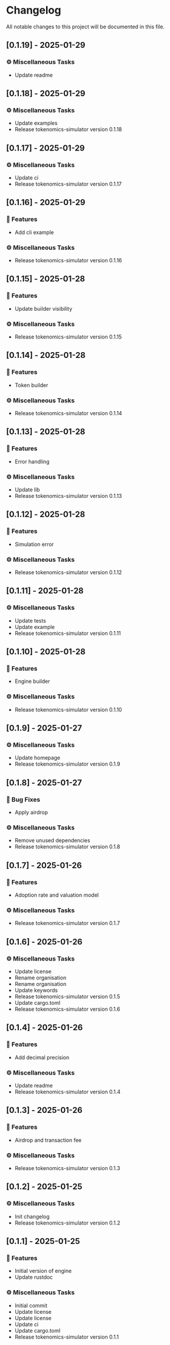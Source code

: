 # Changelog

All notable changes to this project will be documented in this file.

## [0.1.19] - 2025-01-29

### ⚙️ Miscellaneous Tasks

- Update readme

## [0.1.18] - 2025-01-29

### ⚙️ Miscellaneous Tasks

- Update examples
- Release tokenomics-simulator version 0.1.18

## [0.1.17] - 2025-01-29

### ⚙️ Miscellaneous Tasks

- Update ci
- Release tokenomics-simulator version 0.1.17

## [0.1.16] - 2025-01-29

### 🚀 Features

- Add cli example

### ⚙️ Miscellaneous Tasks

- Release tokenomics-simulator version 0.1.16

## [0.1.15] - 2025-01-28

### 🚀 Features

- Update builder visibility

### ⚙️ Miscellaneous Tasks

- Release tokenomics-simulator version 0.1.15

## [0.1.14] - 2025-01-28

### 🚀 Features

- Token builder

### ⚙️ Miscellaneous Tasks

- Release tokenomics-simulator version 0.1.14

## [0.1.13] - 2025-01-28

### 🚀 Features

- Error handling

### ⚙️ Miscellaneous Tasks

- Update lib
- Release tokenomics-simulator version 0.1.13

## [0.1.12] - 2025-01-28

### 🚀 Features

- Simulation error

### ⚙️ Miscellaneous Tasks

- Release tokenomics-simulator version 0.1.12

## [0.1.11] - 2025-01-28

### ⚙️ Miscellaneous Tasks

- Update tests
- Update example
- Release tokenomics-simulator version 0.1.11

## [0.1.10] - 2025-01-28

### 🚀 Features

- Engine builder

### ⚙️ Miscellaneous Tasks

- Release tokenomics-simulator version 0.1.10

## [0.1.9] - 2025-01-27

### ⚙️ Miscellaneous Tasks

- Update homepage
- Release tokenomics-simulator version 0.1.9

## [0.1.8] - 2025-01-27

### 🐛 Bug Fixes

- Apply airdrop

### ⚙️ Miscellaneous Tasks

- Remove unused dependencies
- Release tokenomics-simulator version 0.1.8

## [0.1.7] - 2025-01-26

### 🚀 Features

- Adoption rate and valuation model

### ⚙️ Miscellaneous Tasks

- Release tokenomics-simulator version 0.1.7

## [0.1.6] - 2025-01-26

### ⚙️ Miscellaneous Tasks

- Update license
- Rename organisation
- Rename organisation
- Update keywords
- Release tokenomics-simulator version 0.1.5
- Update cargo.toml
- Release tokenomics-simulator version 0.1.6

## [0.1.4] - 2025-01-26

### 🚀 Features

- Add decimal precision

### ⚙️ Miscellaneous Tasks

- Update readme
- Release tokenomics-simulator version 0.1.4

## [0.1.3] - 2025-01-26

### 🚀 Features

- Airdrop and transaction fee

### ⚙️ Miscellaneous Tasks

- Release tokenomics-simulator version 0.1.3

## [0.1.2] - 2025-01-25

### ⚙️ Miscellaneous Tasks

- Init changelog
- Release tokenomics-simulator version 0.1.2

## [0.1.1] - 2025-01-25

### 🚀 Features

- Initial version of engine
- Update rustdoc

### ⚙️ Miscellaneous Tasks

- Initial commit
- Update license
- Update license
- Update ci
- Update cargo.toml
- Release tokenomics-simulator version 0.1.1

<!-- generated by git-cliff -->
